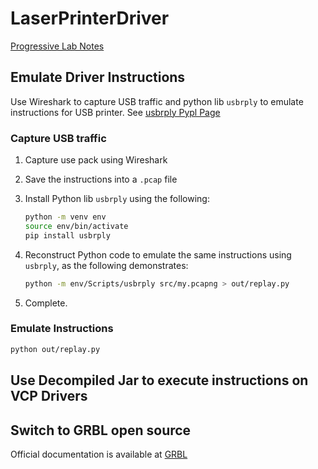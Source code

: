 # LaserPrinterDriver

[Progressive Lab Notes](https://moenupa.notion.site/Laser-Printer-0b9cb1b63b3e4126bc053467e02061a8)

## Emulate Driver Instructions

Use Wireshark to capture USB traffic and python lib `usbrply` to emulate instructions for USB printer. See [usbrply Pypl Page](https://pypi.org/project/usbrply/)

### Capture USB traffic

1. Capture use pack using Wireshark
1. Save the instructions into a `.pcap` file
1. Install Python lib `usbrply` using the following:

    ```sh
    python -m venv env
    source env/bin/activate
    pip install usbrply
    ```
1. Reconstruct Python code to emulate the same instructions using `usbrply`, as the following demonstrates:

    ```sh
    python -m env/Scripts/usbrply src/my.pcapng > out/replay.py
    ```
1. Complete.

### Emulate Instructions

```sh
python out/replay.py
```

## Use Decompiled Jar to execute instructions on VCP Drivers

## Switch to GRBL open source 

Official documentation is available at [GRBL](docs/User%20Manual/UserManual_GRBL/GRBL-UserManual(v01-220115).pdf)
